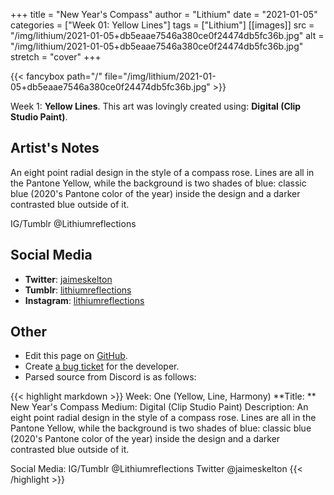 +++
title =       "New Year's Compass"
author =      "Lithium"
date =        "2021-01-05"
categories =  ["Week 01: Yellow Lines"]
tags =        ["Lithium"]
[[images]]
                      src = "/img/lithium/2021-01-05+db5eaae7546a380ce0f24474db5fc36b.jpg"
                      alt = "/img/lithium/2021-01-05+db5eaae7546a380ce0f24474db5fc36b.jpg"
                      stretch = "cover"
+++


{{< fancybox path="/" file="/img/lithium/2021-01-05+db5eaae7546a380ce0f24474db5fc36b.jpg" >}}


Week 1: **Yellow Lines**. This art was lovingly created using: **Digital (Clip Studio Paint)**.

## Artist's Notes

An eight point radial design in the style of a compass rose. Lines are all in the Pantone Yellow, while the background is two shades of blue: classic blue (2020's Pantone color of the year) inside the design and a darker contrasted blue outside of it.

IG/Tumblr @Lithiumreflections

## Social Media

- **Twitter**: [jaimeskelton]()
- **Tumblr**: [lithiumreflections]()
- **Instagram**: [lithiumreflections]()


## Other

- Edit this page on [GitHub](https://github.com/teaminkling/web-refresh/edit/main/blog/content/blog/lithium-week-1-8366.md).
- Create [a bug ticket](https://github.com/teaminkling/web-refresh/issues/new?assignees=&labels=bug&template=problem-report.md&title=) for the developer.
- Parsed source from Discord is as follows:

{{< highlight markdown >}}
Week: One (Yellow, Line, Harmony)
**Title:  ** New Year's Compass
Medium: Digital (Clip Studio Paint)
Description: An eight point radial design in the style of a compass rose. Lines are all in the Pantone Yellow, while the background is two shades of blue: classic blue (2020's Pantone color of the year) inside the design and a darker contrasted blue outside of it.

Social Media: IG/Tumblr @Lithiumreflections Twitter @jaimeskelton
{{< /highlight >}}